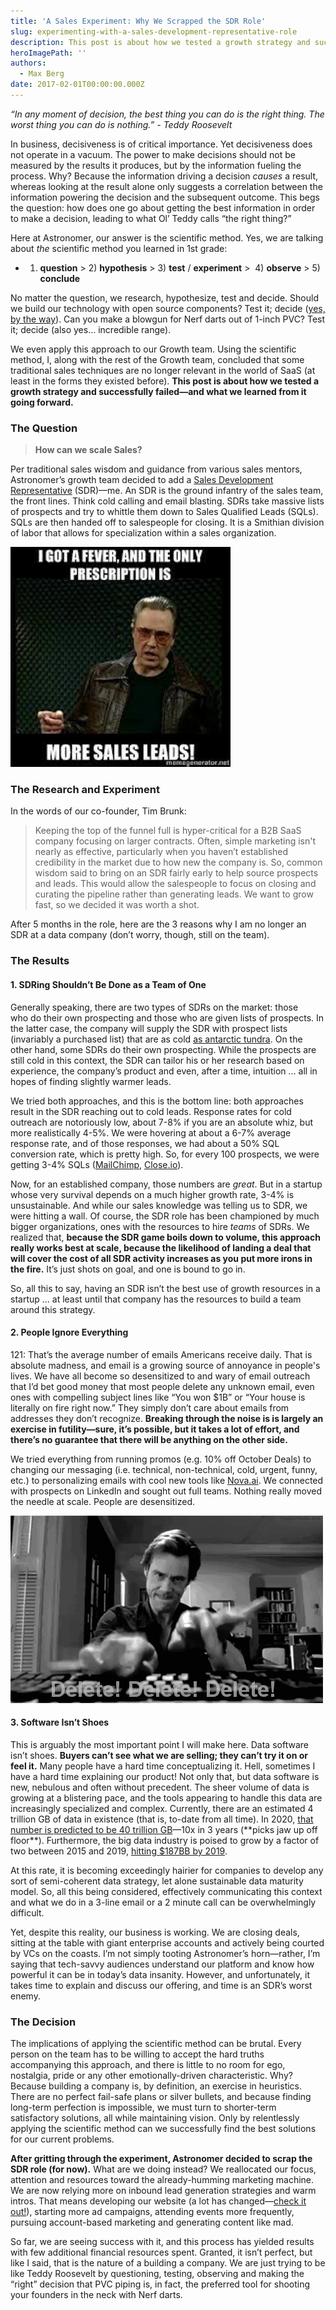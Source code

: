 ```yaml
---
title: 'A Sales Experiment: Why We Scrapped the SDR Role'
slug: experimenting-with-a-sales-development-representative-role
description: This post is about how we tested a growth strategy and successfully failed—and what we learned from it going forward.
heroImagePath: ''
authors:
  - Max Berg
date: 2017-02-01T00:00:00.000Z
---
```


_“In any moment of decision, the best thing you can do is the right thing. The worst thing you can do is nothing.” - Teddy Roosevelt_

In business, decisiveness is of critical importance. Yet decisiveness does not operate in a vacuum. The power to make decisions should not be measured by the results it produces, but by the information fueling the process. Why? Because the information driving a decision _causes_ a result, whereas looking at the result alone only suggests a correlation between the information powering the decision and the subsequent outcome. This begs the question: how does one go about getting the best information in order to make a decision, leading to what Ol’ Teddy calls “the right thing?”

Here at Astronomer, our answer is the scientific method. Yes, we are talking about _the_ scientific method you learned in 1st grade:

- 1) **question** \> 2) **hypothesis** \> 3) **test** / **experiment** \> &nbsp;4) **observe** \> 5) **conclude**

No matter the question, we research, hypothesize, test and decide. Should we build our technology with open source components? Test it; decide ([yes, by the way](https://www.astronomer.io/blog/our-open-source-philosophy)). Can you make a blowgun for Nerf darts out of 1-inch PVC? Test it; decide (also yes... incredible range).

We even apply this approach to our Growth team. Using the scientific method, I, along with the rest of the Growth team, concluded that some traditional sales techniques are no longer relevant in the world of SaaS (at least in the forms they existed before). **This post is about how we tested a growth strategy and successfully failed—and what we learned from it going forward.**

### The Question
> **How can we scale Sales?**

Per traditional sales wisdom and guidance from various sales mentors, Astronomer’s growth team decided to add a [Sales Development Representative](https://www.ringdna.com/inside-sales-glossary/inside-sales-glossaryinside-sales-glossarywhat-are-sales-development-reps-sdrs) (SDR)—me. An SDR is the ground infantry of the sales team, the front lines. Think cold calling and email blasting. SDRs take massive lists of prospects and try to whittle them down to Sales Qualified Leads (SQLs). SQLs are then handed off to salespeople for closing. It is a Smithian division of labor that allows for specialization within a sales organization.

![Picture1-2.png](../assets/Picture1-2.png)

### The Research and Experiment

In the words of our co-founder, Tim Brunk:

> Keeping the top of the funnel full is hyper-critical for a B2B SaaS company focusing on larger contracts. Often, simple marketing isn't nearly as effective, particularly when you haven’t established credibility in the market due to how new the company is. So, common wisdom said to bring on an SDR fairly early to help source prospects and leads. This would allow the salespeople to focus on closing and curating the pipeline rather than generating leads. We want to grow fast, so we decided it was worth a shot.

After 5 months in the role, here are the 3 reasons why I am no longer an SDR at a data company (don’t worry, though, still on the team).

### The Results

#### 1. SDRing Shouldn’t Be Done as a Team of One

Generally speaking, there are two types of SDRs on the market: those who&nbsp;do their own prospecting and those who&nbsp;are given lists of prospects. In the latter case, the company will supply the SDR with prospect lists (invariably a purchased list) that are as cold [as antarctic tundra](https://youtu.be/OL7O5O7U4Gs?t=1m8s). On the other hand, some SDRs do their own prospecting. While the prospects are still cold in this context, the SDR can tailor his or her research based on experience, the company’s product and even, after a time, intuition … all in hopes of finding slightly warmer leads.

We tried both approaches, and this is the bottom line: both approaches result in the SDR reaching out to cold leads. Response rates for cold outreach are notoriously low, about 7-8% if you are an absolute whiz, but more realistically 4-5%. We were hovering at about a 6-7% average response rate, and of those responses, we had about a 50% SQL conversion rate, which is pretty high. So, for every 100 prospects, we were getting 3-4% SQLs ([MailChimp](https://mailchimp.com/resources/research/email-marketing-benchmarks/), [Close.io](https://blog.close.io/cold-calling-conversion-funnel-analytics)).&nbsp;

Now, for an established company, those numbers are _great_. But in a startup whose very survival depends on a much higher growth rate, 3-4% is unsustainable. And&nbsp;while our sales knowledge was telling us to SDR, we were hitting a wall. Of course, the SDR role has been championed by much bigger organizations, ones with the resources to hire _teams_ of SDRs. We realized that, **because the SDR game boils down to volume, this approach really works best at scale, because the likelihood of landing a deal that will cover the cost of all SDR activity increases as you put more irons in the fire.** It’s just shots on goal, and one is bound to go in.&nbsp;

So, all this to say, having an&nbsp;SDR isn’t the best use of growth resources in a startup ... at least until that company has the resources to build a team around this strategy.&nbsp;

#### 2. People Ignore Everything

121: That’s the average number of emails Americans receive daily. That is absolute madness, and email is a growing source of annoyance in people's lives. We have all&nbsp;become so desensitized to and wary of email outreach that I’d bet good money that most people delete any unknown email, even ones with compelling subject lines like “You won $1B” or “Your house is literally on fire right now.” They simply don’t care about emails from addresses they don’t recognize. **Breaking through the noise is is largely an exercise in futility—sure, it’s possible, but it takes a lot of effort, and there’s no guarantee that there will be anything on the other side.**

We tried everything from running promos (e.g. 10% off October Deals) to changing our messaging (i.e. technical, non-technical, cold, urgent, funny, etc.) to personalizing emails with cool new tools like [Nova.ai](https://www.nova.ai/). We connected with prospects on LinkedIn and sought out full teams. Nothing really moved the needle at scale. People are desensitized.

![giphy (1) 2.gif](../assets/giphy(1)2.gif)

#### 3. Software Isn’t Shoes

This is arguably the most important point I will make here. Data software isn’t shoes. **Buyers can’t see what we are selling; they can’t try it on or feel it.** Many people have a hard time conceptualizing it. Hell, sometimes I have a hard time explaining our product! Not only that, but data software is new, nebulous and often without precedent. The sheer volume of data is growing at a blistering pace, and the tools appearing to handle this data are increasingly specialized and complex. Currently, there are an estimated 4 trillion GB of data in existence (that is, to-date from all time). In 2020, [that number is predicted to be 40 trillion GB](https://www.emc.com/leadership/digital-universe/2014iview/executive-summary.htm)—10x in 3 years (\*\*picks jaw up off floor\*\*). Furthermore, the big data industry is poised to grow by a factor of two between 2015 and 2019, [hitting $187BB by 2019](https://www.informationweek.com/big-data/big-data-analytics/big-data-analytics-sales-will-reach-%24187-billion-by-2019/d/d-id/1325631).

At this rate, it is becoming exceedingly hairier for companies to develop any sort of semi-coherent data strategy, let alone sustainable data maturity model. So, all this being considered, effectively communicating this context and what we do in a 3-line email or a 2 minute call can be overwhelmingly difficult.

Yet, despite this reality, our business is working. We are closing deals, sitting at the table with giant enterprise accounts and actively being courted by VCs on the coasts. I’m not simply tooting Astronomer’s horn—rather, I’m saying that tech-savvy audiences understand our platform and know how powerful it can be in today’s data insanity. However, and unfortunately, it takes time to explain and discuss our offering, and time is an SDR’s worst enemy.

### The Decision

The implications of applying the scientific method can be brutal. Every person on the team has to be willing to accept the hard truths accompanying this approach, and there is little to no room for ego, nostalgia, pride or any other emotionally-driven characteristic. Why? Because building a company is, by definition, an exercise in heuristics. There are no perfect fail-safe plans or silver bullets, and because finding long-term perfection is impossible, we must turn to shorter-term satisfactory solutions, all while maintaining vision. Only by relentlessly applying the scientific method can we successfully find the best solutions for our current problems.

**After gritting through the experiment, Astronomer decided to scrap the SDR role (for now).** What are we doing instead? We reallocated our focus, attention and resources toward the already-humming marketing machine. We are now relying more on inbound lead generation strategies and warm intros. That means developing our website (a lot has changed—[check it out!](https://www.astronomer.io/)), starting more ad campaigns, attending events more frequently, pursuing account-based marketing and generating content like mad.

So far, we are seeing success with it, and this process has yielded results with few additional financial resources spent. Granted, it isn’t perfect, but like I said, that is the nature of a building a company. We are just trying to be like Teddy Roosevelt by questioning, testing, observing and making the “right” decision that PVC piping is, in fact, the preferred tool for shooting your founders in the neck with Nerf darts.

